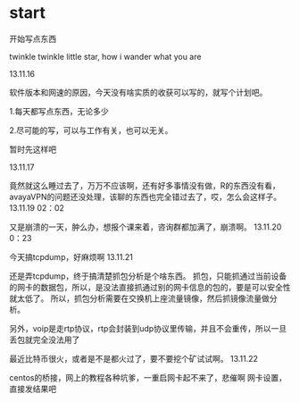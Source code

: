 start
=====

开始写点东西

twinkle twinkle little star, how i wander what you are

13.11.16

软件版本和网速的原因，今天没有啥实质的收获可以写的，就写个计划吧。

1.每天都写点东西，无论多少

2.尽可能的写，可以与工作有关，也可以无关。

暂时先这样吧

13.11.17


竟然就这么睡过去了，万万不应该啊，还有好多事情没有做，R的东西没有看，avayaVPN的问题还没处理，该聊的东西也完全错过去了，哎，怎么会这样子。
13.11.19 02：02

又是崩溃的一天，肿么办，想报个课来着，咨询群都加满了，崩溃啊。
13.11.20 0：23

今天搞tcpdump，好麻烦啊
13.11.21

还是弄tcpdump，终于搞清楚抓包分析是个啥东西。
抓包，只能抓通过当前设备的网卡的数据包，所以，是没法直接抓通过别的网卡信息的包的，要是可以安全性就太低了。
所以，抓包分析需要在交换机上座流量镜像，然后抓镜像流量做分析。

另外，voip是走rtp协议，rtp会封装到udp协议里传输，并且不会重传，所以一旦丢包就完全没法用了

最近比特币很火，或者是不是都火过了，要不要挖个矿试试啊。
13.11.22

centos的桥接，网上的教程各种坑爹，一重启网卡起不来了，悲催啊
网卡设置，直接发结果吧

